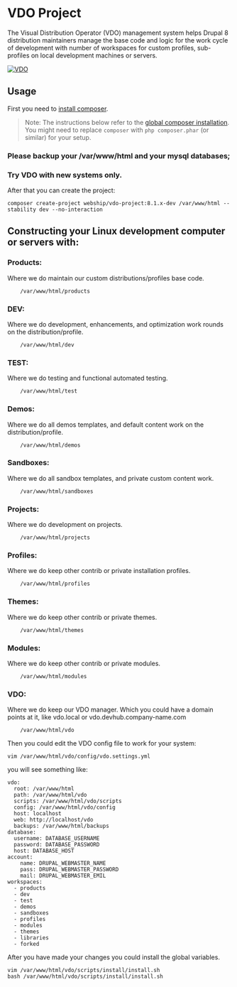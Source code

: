 # VDO Project

The Visual Distribution Operator (VDO) management system helps
 Drupal 8 distribution maintainers manage the base code and logic
 for the work cycle of development with number of workspaces for
 custom profiles, sub-profiles on local development machines or servers.

[![VDO](https://www.drupal.org/files/project-images/VDO-logo.png)](https://www.drupal.org/project/vdo)

## Usage

First you need to [install composer](https://getcomposer.org/doc/00-intro.md#installation-linux-unix-osx).

> Note: The instructions below refer to the [global composer installation](https://getcomposer.org/doc/00-intro.md#globally).
You might need to replace `composer` with `php composer.phar` (or similar) 
for your setup.

### Please backup your /var/www/html and your mysql databases;
### Try VDO with new systems only.

After that you can create the project:

```
composer create-project webship/vdo-project:8.1.x-dev /var/www/html --stability dev --no-interaction
```

## Constructing your Linux development computer or servers with:


### Products:

Where we do maintain our custom distributions/profiles base code.

```
    /var/www/html/products
```

### DEV:

Where we do development, enhancements, and optimization work rounds
 on the distribution/profile.

```
    /var/www/html/dev
```

### TEST:

Where we do testing and functional automated testing.

```
    /var/www/html/test
```

### Demos:

Where we do all demos templates, and default content work on
 the distribution/profile.
```
    /var/www/html/demos
```

### Sandboxes:

Where we do all sandbox templates, and private custom content work.

```
    /var/www/html/sandboxes
```

### Projects:

Where we do development on projects.

```
    /var/www/html/projects
```

### Profiles:

Where we do keep other contrib or private installation profiles.
```
    /var/www/html/profiles
```

### Themes:

Where we do keep other contrib or private themes.
```
    /var/www/html/themes
```

### Modules:

Where we do keep other contrib or private modules.
```
    /var/www/html/modules
```

### VDO:

Where we do keep our VDO manager.
Which you could have a domain points at it, like vdo.local
 or vdo.devhub.company-name.com

```
    /var/www/html/vdo
```




Then you could edit the VDO config file to work for your system:
```
vim /var/www/html/vdo/config/vdo.settings.yml
```

you will see something like:
```
vdo:
  root: /var/www/html
  path: /var/www/html/vdo
  scripts: /var/www/html/vdo/scripts
  config: /var/www/html/vdo/config
  host: localhost
  web: http://localhost/vdo
  backups: /var/www/html/backups
database:
  username: DATABASE_USERNAME
  password: DATABASE_PASSWORD
  host: DATABASE_HOST
account:
    name: DRUPAL_WEBMASTER_NAME
    pass: DRUPAL_WEBMASTER_PASSWORD
    mail: DRUPAL_WEBMASTER_EMIL
workspaces:
  - products
  - dev
  - test
  - demos
  - sandboxes
  - profiles
  - modules
  - themes
  - libraries
  - forked
```


After you have made your changes you could install the global variables.

```
vim /var/www/html/vdo/scripts/install/install.sh
bash /var/www/html/vdo/scripts/install/install.sh
```
